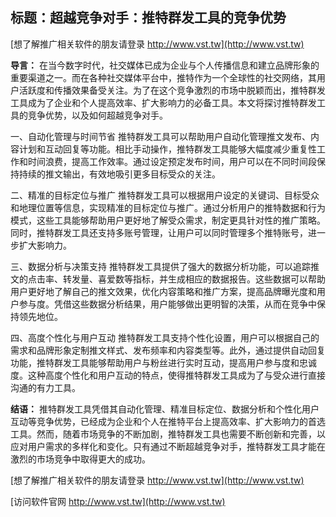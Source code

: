 ## **标题：超越竞争对手：推特群发工具的竞争优势**

[想了解推广相关软件的朋友请登录 http://www.vst.tw](http://www.vst.tw)

**导言：**
在当今数字时代，社交媒体已成为企业与个人传播信息和建立品牌形象的重要渠道之一。而在各种社交媒体平台中，推特作为一个全球性的社交网络，其用户活跃度和传播效果备受关注。为了在这个竞争激烈的市场中脱颖而出，推特群发工具成为了企业和个人提高效率、扩大影响力的必备工具。本文将探讨推特群发工具的竞争优势，以及如何超越竞争对手。

一、自动化管理与时间节省
推特群发工具可以帮助用户自动化管理推文发布、内容计划和互动回复等功能。相比手动操作，推特群发工具能够大幅度减少重复性工作和时间浪费，提高工作效率。通过设定预定发布时间，用户可以在不同时间段保持持续的推文输出，有效地吸引更多目标受众的关注。

二、精准的目标定位与推广
推特群发工具可以根据用户设定的关键词、目标受众和地理位置等信息，实现精准的目标定位与推广。通过分析用户的推特数据和行为模式，这些工具能够帮助用户更好地了解受众需求，制定更具针对性的推广策略。同时，推特群发工具还支持多账号管理，让用户可以同时管理多个推特账号，进一步扩大影响力。

三、数据分析与决策支持
推特群发工具提供了强大的数据分析功能，可以追踪推文的点击率、转发量、喜爱数等指标，并生成相应的数据报告。这些数据可以帮助用户更好地了解自己的推文效果，优化内容策略和推广方案，提高品牌曝光度和用户参与度。凭借这些数据分析结果，用户能够做出更明智的决策，从而在竞争中保持领先地位。

四、高度个性化与用户互动
推特群发工具支持个性化设置，用户可以根据自己的需求和品牌形象定制推文样式、发布频率和内容类型等。此外，通过提供自动回复功能，推特群发工具能够帮助用户与粉丝进行实时互动，提高用户参与度和忠诚度。这种高度个性化和用户互动的特点，使得推特群发工具成为了与受众进行直接沟通的有力工具。

**结语：**
推特群发工具凭借其自动化管理、精准目标定位、数据分析和个性化用户互动等竞争优势，已经成为企业和个人在推特平台上提高效率、扩大影响力的首选工具。然而，随着市场竞争的不断加剧，推特群发工具也需要不断创新和完善，以应对用户需求的多样化和变化。只有通过不断超越竞争对手，推特群发工具才能在激烈的市场竞争中取得更大的成功。

[想了解推广相关软件的朋友请登录 http://www.vst.tw](http://www.vst.tw)


[访问软件官网 http://www.vst.tw](http://www.vst.tw)
